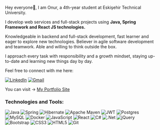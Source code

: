   <!-- <p align="center"> <img src="https://github.com/haktanonur/haktanonur/assets/69698425/9be5f8a5-4c79-4347-a9b2-cefd81cc1705" width="250" alt="software-development"> </p> -->
  <p>Hey everyone👋, I am Onur, a 4th-year student at Eskişehir Technical University.</p>
  <p>I develop web services and full-stack projects using <b>Java, Spring Framework and React JS technologies.</b></p>
  <p>Knowledgeable in backend and full-stack development, fast learner and eager to explore new technologies. Believer in agile software development and teamwork. Able and willing to think outside the box. </p> 
  <p>I approach every task with responsibility and a growth mindset, staying up-to-date and learning new things day by day.</p> 
  <p>Feel free to connect with me here: </p>
  
  [![LinkedIn](https://img.shields.io/badge/linkedin-%230077B5.svg?style=for-the-badge&logo=linkedin&logoColor=white)](https://www.linkedin.com/in/onur-haktan/)
  [![Gmail](https://img.shields.io/badge/Gmail-D14836?style=for-the-badge&logo=gmail&logoColor=white)](mailto:onurhaktann@gmail.com)
  <p>You can visit -> <a href="https://onurhaktan.vercel.app/">My Portfolio Site</a> </p>

<h3 align="left">Technologies and Tools:</h3>

![Java](https://img.shields.io/badge/java-%23ED8B00.svg?style=for-the-badge&logo=openjdk&logoColor=white)
![Spring](https://img.shields.io/badge/spring-%236DB33F.svg?style=for-the-badge&logo=spring&logoColor=white)
![Hibernate](https://img.shields.io/badge/Hibernate-59666C?style=for-the-badge&logo=Hibernate&logoColor=white)
![Apache Maven](https://img.shields.io/badge/Apache%20Maven-C71A36?style=for-the-badge&logo=Apache%20Maven&logoColor=white)
![JWT](https://img.shields.io/badge/JWT-black?style=for-the-badge&logo=JSON%20web%20tokens)
![Postgres](https://img.shields.io/badge/postgres-%23316192.svg?style=for-the-badge&logo=postgresql&logoColor=white)
![MySQL](https://img.shields.io/badge/mysql-%2300f.svg?style=for-the-badge&logo=mysql&logoColor=white)
![Docker](https://img.shields.io/badge/docker-%230db7ed.svg?style=for-the-badge&logo=docker&logoColor=white)
![JavaScript](https://img.shields.io/badge/javascript-%23323330.svg?style=for-the-badge&logo=javascript&logoColor=%23F7DF1E)
![React](https://img.shields.io/badge/react-%2320232a.svg?style=for-the-badge&logo=react&logoColor=%2361DAFB)
![C#](https://img.shields.io/badge/c%23-%23239120.svg?style=for-the-badge&logo=csharp&logoColor=white)
![.Net](https://img.shields.io/badge/.NET-5C2D91?style=for-the-badge&logo=.net&logoColor=white)
![jQuery](https://img.shields.io/badge/jquery-%230769AD.svg?style=for-the-badge&logo=jquery&logoColor=white)
![Bootstrap](https://img.shields.io/badge/bootstrap-%238511FA.svg?style=for-the-badge&logo=bootstrap&logoColor=white)
![CSS3](https://img.shields.io/badge/css3-%231572B6.svg?style=for-the-badge&logo=css3&logoColor=white)
![HTML5](https://img.shields.io/badge/html5-%23E34F26.svg?style=for-the-badge&logo=html5&logoColor=white)
![Git](https://img.shields.io/badge/git-%23F05033.svg?style=for-the-badge&logo=git&logoColor=white)

<!-- ![](https://komarev.com/ghpvc/?username=haktanonur&color=blue) -->

<!-- ![LeetCode Stats](https://leetcode.card.workers.dev/onurhaktan?theme=nord&font=baloo&extension=null) -->
